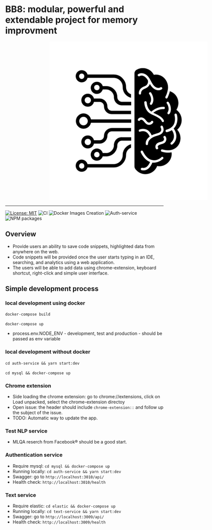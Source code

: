 # BB8: modular, powerful and extendable project for memory improvment

<img alt="brain-backup" style="margin-left: 28%" src="logo.png" width="900px">


* * *
[![License: MIT](https://img.shields.io/badge/License-MIT-yellow.svg)](https://opensource.org/licenses/MIT)
![CI](https://github.com/BrainBackup/code-snippet/workflows/CI/badge.svg?branch=master)
![Docker Images Creation](https://github.com/BrainBackup/code-snippet/workflows/Docker%20Image%20CI/badge.svg?branch=master)
![Auth-service](https://github.com/BrainBackup/bb8/workflows/Auth-service/badge.svg)
![NPM packages](https://github.com/BrainBackup/bb8/workflows/NPM%20packages/badge.svg)

## Overview

* Provide users an ability to save code snippets, highlighted data from anywhere on the web.
* Code snippets will be provided once the user starts typing in an IDE, searching, and analytics using a web application.
* The users will be able to add data using chrome-extension, keyboard shortcut, right-click and simple user interface.

## Simple development process

### local development using docker

`docker-compose build`

`docker-compose up`

* process.env.NODE_ENV  - development, test and production - should be passed as env variable

### local development without docker

`cd auth-service && yarn start:dev`

`cd mysql && docker-compose up`

### Chrome extension

* Side loading the chrome extension: go to chrome://extensions, click on Load unpacked, select the chrome-extension directoy
* Open issue: the header should include `chrome-extension::` and follow up the subject of the issue.
* TODO: Automatic way to update the app.

### Test NLP service

* MLQA reserch from Facebook® should be a good start.

### Authentication service

* Require mysql: `cd mysql && docker-compose up`
* Running locally: `cd auth-service && yarn start:dev`
* Swagger: go to `http://localhost:3010/api/`
* Health check: `http://localhost:3010/health`

### Text service

* Require elastic: `cd elastic && docker-compose up`
* Running locally: `cd text-service && yarn start:dev`
* Swagger: go to `http://localhost:3009/api/`
* Health check: `http://localhost:3009/health`

